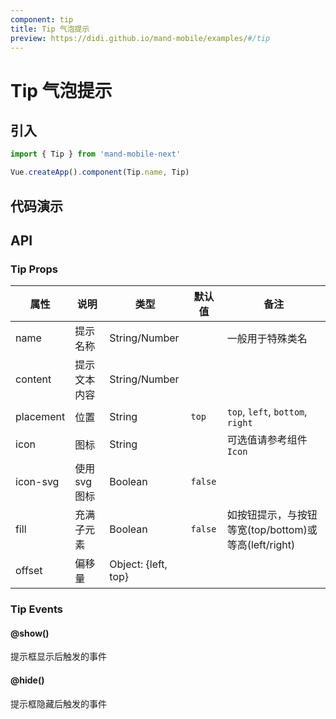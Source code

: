 ```yaml
---
component: tip
title: Tip 气泡提示
preview: https://didi.github.io/mand-mobile/examples/#/tip
---
```


# Tip 气泡提示

## 引入

```javascript
import { Tip } from 'mand-mobile-next'

Vue.createApp().component(Tip.name, Tip)
```


## 代码演示

<demo-wrapper
  src="src/packages/tip/demo"
  :demos="demos"
/>

<script setup>
const demos = import.meta.globEager('../../../src/packages/tip/demo/demo*.vue')
</script>

## API

### Tip Props
|属性 | 说明 | 类型 | 默认值|备注|
|----|-----|------|------|------|
|name|提示名称|String\/Number| |一般用于特殊类名|
|content|提示文本内容|String\/Number| | |
|placement|位置|String|`top`|`top`, `left`, `bottom`, `right`|
|icon|图标|String| |可选值请参考组件`Icon`|
|icon-svg |使用svg图标|Boolean|`false`| |
|fill|充满子元素|Boolean|`false`|如按钮提示，与按钮等宽(top/bottom)或等高(left/right)|
|offset|偏移量|Object: {left, top}| | |

### Tip Events

#### @show()
提示框显示后触发的事件

#### @hide()
提示框隐藏后触发的事件
